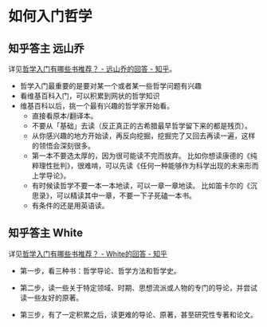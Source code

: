 # 如何入门哲学

## 知乎答主 远山乔

详见[哲学入门有哪些书推荐？ - 远山乔的回答 - 知乎][1]。

- 哲学入门最重要的是要对某一个或者某一些哲学问题有兴趣
- 看维基百科入门，可以积累到网状的哲学知识
- 维基百科以后，挑一个最有兴趣的哲学家开始看。
  - 直接看原本/翻译本。
  - 不要从「基础」去读（反正真正的古希腊最早哲学留下来的都是残页）。
  - 从你感兴趣的地方开始读，再反向挖掘，挖掘完了又回去再读一遍，这样的领悟会深刻很多。
  - 第一本不要选太厚的，因为很可能读不完而放弃。
    比如你想读康德的《纯粹理性批判》，很难啃，可以先读《任何一种能够作为科学出现的未来形而上学导论》。
  - 有时候读哲学不要一本一本地读，可以一章一章地读。
    比如笛卡尔的《沉思录》，可以精读其中一章，不要一下子死磕一本书。
  - 有条件的还是用英语读。

## 知乎答主 White

详见[哲学入门有哪些书推荐？ - White的回答 - 知乎][2]

- 第一步，看三种书：哲学导论、哲学方法和哲学史。
- 第二步，读一些关于特定领域、时期、思想流派或人物的专门的导论，并尝试读一些友好的原著。
- 第三步，有了一定积累之后，读更难的导论、原著，甚至研究性专著和论文。

  [1]: https://www.zhihu.com/question/19588342/answer/779421801
  [2]: https://www.zhihu.com/question/19588342/answer/786026336
